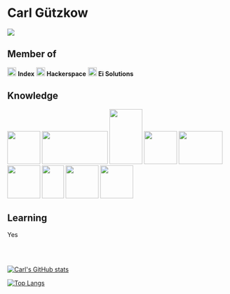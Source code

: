 # Carl Gützkow

![](https://komarev.com/ghpvc/?username=CJGutz&color=brightgreen&style=flat-square)

## Member of<br>
<img src="https://i.imgur.com/aBWMzBt.jpeg" width="20px"> <b>Index</b>
<img src="https://imgur.com/m17DHsz.png" width="20px"> <b>Hackerspace</b>
<img src="https://i.imgur.com/ff6wloH.png" width="20px"> <b>Ei Solutions</b>

## Knowledge
<img src="https://user-images.githubusercontent.com/70779496/143434087-2033b99d-a053-45cd-9264-5091a1badddd.png" width="75" height="75">                                        <img src="https://user-images.githubusercontent.com/70779496/143434121-217f64be-ab05-43c0-a8e5-42e712ad4baa.png" width="150" height="75">
<img src="https://user-images.githubusercontent.com/70779496/143434136-d3bdbecf-c2a0-476f-9ac3-776164ca6917.png" width="75" height="125">
<img src="https://user-images.githubusercontent.com/70779496/143434141-c1aef5af-8516-4b22-99e3-dc880e7a4620.png" width="75" height="75">
<img src="https://user-images.githubusercontent.com/70779496/143434173-54bdde58-1bb1-4ab9-a142-ab60eba49b8c.png" width="100" height="75">
<img src="https://user-images.githubusercontent.com/70779496/143434184-88782f36-9dbd-4370-afa2-32730292ab4a.png" width="75" height="75">
<img src="https://user-images.githubusercontent.com/70779496/143434200-90ed2aed-d75f-46d7-848e-2f2711e81318.png" width="50" height="75">
<img src="https://user-images.githubusercontent.com/70779496/143434098-516679ff-56f0-4c1e-8809-ef4671151f37.png" width="75" height="75">
<img src="https://i.imgur.com/OSZoBwr.png" width="75" height="75">



## Learning
Yes

<br>
<br>


[![Carl's GitHub stats](https://github-readme-stats.vercel.app/api?username=CJGutz&hide=stars&show_icons=true&theme=tokyonight)](https://github.com/CJGutz/github-readme-stats)

[![Top Langs](https://github-readme-stats.vercel.app/api/top-langs/?username=CJGutz&layout=compact&hide=jupyter+notebook&theme=tokyonight)](https://github.com/CJGutz/github-readme-stats)
